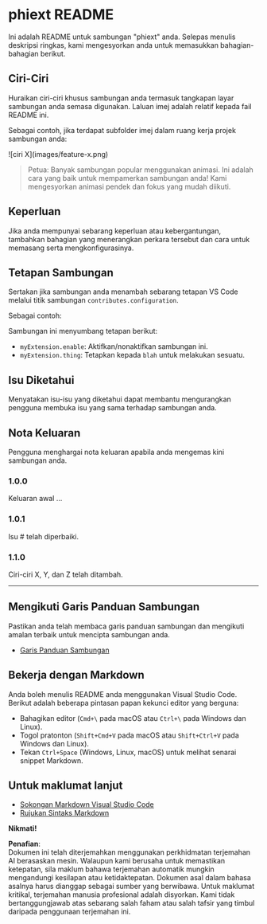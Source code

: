 # phiext README

Ini adalah README untuk sambungan "phiext" anda. Selepas menulis deskripsi ringkas, kami mengesyorkan anda untuk memasukkan bahagian-bahagian berikut.

## Ciri-Ciri

Huraikan ciri-ciri khusus sambungan anda termasuk tangkapan layar sambungan anda semasa digunakan. Laluan imej adalah relatif kepada fail README ini.

Sebagai contoh, jika terdapat subfolder imej dalam ruang kerja projek sambungan anda:

\!\[ciri X\]\(images/feature-x.png\)

> Petua: Banyak sambungan popular menggunakan animasi. Ini adalah cara yang baik untuk mempamerkan sambungan anda! Kami mengesyorkan animasi pendek dan fokus yang mudah diikuti.

## Keperluan

Jika anda mempunyai sebarang keperluan atau kebergantungan, tambahkan bahagian yang menerangkan perkara tersebut dan cara untuk memasang serta mengkonfigurasinya.

## Tetapan Sambungan

Sertakan jika sambungan anda menambah sebarang tetapan VS Code melalui titik sambungan `contributes.configuration`.

Sebagai contoh:

Sambungan ini menyumbang tetapan berikut:

* `myExtension.enable`: Aktifkan/nonaktifkan sambungan ini.
* `myExtension.thing`: Tetapkan kepada `blah` untuk melakukan sesuatu.

## Isu Diketahui

Menyatakan isu-isu yang diketahui dapat membantu mengurangkan pengguna membuka isu yang sama terhadap sambungan anda.

## Nota Keluaran

Pengguna menghargai nota keluaran apabila anda mengemas kini sambungan anda.

### 1.0.0

Keluaran awal ...

### 1.0.1

Isu # telah diperbaiki.

### 1.1.0

Ciri-ciri X, Y, dan Z telah ditambah.

---

## Mengikuti Garis Panduan Sambungan

Pastikan anda telah membaca garis panduan sambungan dan mengikuti amalan terbaik untuk mencipta sambungan anda.

* [Garis Panduan Sambungan](https://code.visualstudio.com/api/references/extension-guidelines)

## Bekerja dengan Markdown

Anda boleh menulis README anda menggunakan Visual Studio Code. Berikut adalah beberapa pintasan papan kekunci editor yang berguna:

* Bahagikan editor (`Cmd+\` pada macOS atau `Ctrl+\` pada Windows dan Linux).
* Togol pratonton (`Shift+Cmd+V` pada macOS atau `Shift+Ctrl+V` pada Windows dan Linux).
* Tekan `Ctrl+Space` (Windows, Linux, macOS) untuk melihat senarai snippet Markdown.

## Untuk maklumat lanjut

* [Sokongan Markdown Visual Studio Code](http://code.visualstudio.com/docs/languages/markdown)
* [Rujukan Sintaks Markdown](https://help.github.com/articles/markdown-basics/)

**Nikmati!**

**Penafian**:  
Dokumen ini telah diterjemahkan menggunakan perkhidmatan terjemahan AI berasaskan mesin. Walaupun kami berusaha untuk memastikan ketepatan, sila maklum bahawa terjemahan automatik mungkin mengandungi kesilapan atau ketidaktepatan. Dokumen asal dalam bahasa asalnya harus dianggap sebagai sumber yang berwibawa. Untuk maklumat kritikal, terjemahan manusia profesional adalah disyorkan. Kami tidak bertanggungjawab atas sebarang salah faham atau salah tafsir yang timbul daripada penggunaan terjemahan ini.